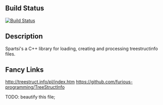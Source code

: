 ## Build Status
[![Build Status](https://travis-ci.org/spartanPAGE/spartsi.svg?branch=master)](https://travis-ci.org/spartanPAGE/spartsi)

## Description

Spartsi's a C++ library for loading, creating and processing treestructinfo files.


## Fancy Links
http://treestruct.info/pl/index.htm
https://github.com/furious-programming/TreeStructInfo

TODO: beautify this file;